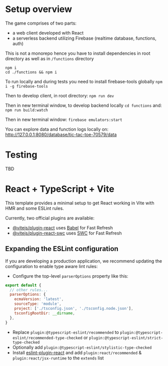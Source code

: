 # Setup overview

The game comprises of two parts:
- a web client developed with React
- a serverless backend utilizing Firebase (realtime database, functions, auth)

This is not a monorepo hence you have to install dependencies in root directory as well as in `/functions` directory

```
npm i
cd ./functions && npm i
```

To run locally and during tests you need to install firebase-tools globally `npm i -g firebase-tools`

Then to develop client, in root directory:
`npm run dev`

Then in new terminal window, to develop backend locally `cd functions` and:
`npm run build:watch`

Then in new terminal window:
`firebase emulators:start`


You can explore data and function logs locally on:
http://127.0.0.1:8080/database/tic-tac-toe-70579/data

# Testing

TBD

# React + TypeScript + Vite

This template provides a minimal setup to get React working in Vite with HMR and some ESLint rules.

Currently, two official plugins are available:

- [@vitejs/plugin-react](https://github.com/vitejs/vite-plugin-react/blob/main/packages/plugin-react/README.md) uses [Babel](https://babeljs.io/) for Fast Refresh
- [@vitejs/plugin-react-swc](https://github.com/vitejs/vite-plugin-react-swc) uses [SWC](https://swc.rs/) for Fast Refresh

## Expanding the ESLint configuration

If you are developing a production application, we recommend updating the configuration to enable type aware lint rules:

- Configure the top-level `parserOptions` property like this:

```js
export default {
  // other rules...
  parserOptions: {
    ecmaVersion: 'latest',
    sourceType: 'module',
    project: ['./tsconfig.json', './tsconfig.node.json'],
    tsconfigRootDir: __dirname,
  },
}
```

- Replace `plugin:@typescript-eslint/recommended` to `plugin:@typescript-eslint/recommended-type-checked` or `plugin:@typescript-eslint/strict-type-checked`
- Optionally add `plugin:@typescript-eslint/stylistic-type-checked`
- Install [eslint-plugin-react](https://github.com/jsx-eslint/eslint-plugin-react) and add `plugin:react/recommended` & `plugin:react/jsx-runtime` to the `extends` list
